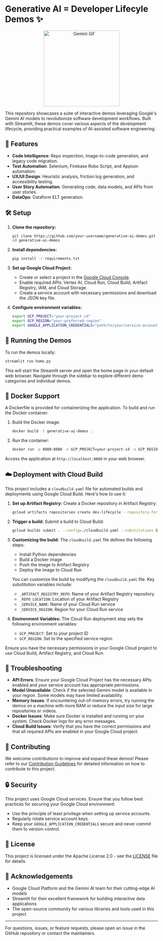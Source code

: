 # Generative AI = Developer Lifecyle Demos ✨

<center>
<img src="images/gemini_gif.gif" alt="Gemini Gif" width="250" height="250">
</center>

This repository showcases a suite of interactive demos leveraging Google's Gemini AI models to revolutionize software development workflows. Built with Streamlit, these demos cover various aspects of the development lifecycle, providing practical examples of AI-assisted software engineering.

## 🚀 Features

- **Code Intelligence**: Repo inspection, image-to-code generation, and legacy code migration.
- **Test Automation**: Selenium, Firebase Robo Script, and Appium automation.
- **UX/UI Design**: Heuristic analysis, friction log generation, and accessibility testing.
- **User Story Automation**: Generating code, data models, and APIs from user stories.
- **DataOps**: Dataform ELT generation.

## 🛠 Setup

1. **Clone the repository:**
   ```bash
   git clone https://github.com/your-username/generative-ai-demos.git
   cd generative-ai-demos
   ```

2. **Install dependencies:**
   ```bash
   pip install -r requirements.txt
   ```

3. **Set up Google Cloud Project:**
   - Create or select a project in the [Google Cloud Console](https://console.cloud.google.com/).
   - Enable required APIs: Vertex AI, Cloud Run, Cloud Build, Artifact Registry, IAM, and Cloud Storage.
   - Create a service account with necessary permissions and download the JSON key file.

4. **Configure environment variables:**
   ```bash
   export GCP_PROJECT="your-project-id"
   export GCP_REGION="your-preferred-region"
   export GOOGLE_APPLICATION_CREDENTIALS="path/to/your/service-account-key.json"
   ```

## 🚀 Running the Demos

To run the demos locally:

```bash
streamlit run home.py
```

This will start the Streamlit server and open the home page in your default web browser. Navigate through the sidebar to explore different demo categories and individual demos.

## 🐳 Docker Support

A Dockerfile is provided for containerizing the application. To build and run the Docker container:

1. Build the Docker image:
   ```bash
   docker build -t generative-ai-demos .
   ```

2. Run the container:
   ```bash
   docker run -p 8080:8080 -e GCP_PROJECT=your-project-id -e GCP_REGION=your-region generative-ai-demos
   ```

Access the application at `http://localhost:8080` in your web browser.

## ☁️ Deployment with Cloud Build

This project includes a `cloudbuild.yaml` file for automated builds and deployments using Google Cloud Build. Here's how to use it:

1. **Set up Artifact Registry:**
   Create a Docker repository in Artifact Registry:
   ```bash
   gcloud artifacts repositories create dev-lifecycle --repository-format=docker --location=us-central1 --description="Gemini Developer Lifecycle Demo"
   ```

2. **Trigger a build:**
   Submit a build to Cloud Build:
   ```bash
   gcloud builds submit . --config=./cloudbuild.yaml --substitutions SHORT_SHA=1.0
   ```

3. **Customizing the build:**
   The `cloudbuild.yaml` file defines the following steps:
   - Install Python dependencies
   - Build a Docker image
   - Push the image to Artifact Registry
   - Deploy the image to Cloud Run

   You can customize the build by modifying the `cloudbuild.yaml` file. Key substitution variables include:
   - `_ARTIFACT_REGISTRY_REPO`: Name of your Artifact Registry repository
   - `_REPO_LOCATION`: Location of your Artifact Registry
   - `_SERVICE_NAME`: Name of your Cloud Run service
   - `_SERVICE_REGION`: Region for your Cloud Run service

4. **Environment Variables:**
   The Cloud Run deployment step sets the following environment variables:
   - `GCP_PROJECT`: Set to your project ID
   - `GCP_REGION`: Set to the specified service region

Ensure you have the necessary permissions in your Google Cloud project to use Cloud Build, Artifact Registry, and Cloud Run.

## 🔧 Troubleshooting

- **API Errors**: Ensure your Google Cloud Project has the necessary APIs enabled and your service account has appropriate permissions.
- **Model Unavailable**: Check if the selected Gemini model is available in your region. Some models may have limited availability.
- **Memory Issues**: If encountering out-of-memory errors, try running the demos on a machine with more RAM or reduce the input size for large repositories or videos.
- **Docker Issues**: Make sure Docker is installed and running on your system. Check Docker logs for any error messages.
- **Cloud Build Issues**: Verify that you have the correct permissions and that all required APIs are enabled in your Google Cloud project.

## 🤝 Contributing

We welcome contributions to improve and expand these demos! Please refer to our [Contribution Guidelines](docs/CONTRIBUTING.md) for detailed information on how to contribute to this project.

## 🔒 Security

This project uses Google Cloud services. Ensure that you follow best practices for securing your Google Cloud environment:

- Use the principle of least privilege when setting up service accounts.
- Regularly rotate service account keys.
- Keep your `GOOGLE_APPLICATION_CREDENTIALS` secure and never commit them to version control.

## 📄 License

This project is licensed under the Apache License 2.0 - see the [LICENSE](LICENSE) file for details.

## 🙏 Acknowledgements

- Google Cloud Platform and the Gemini AI team for their cutting-edge AI models
- Streamlit for their excellent framework for building interactive data applications
- The open-source community for various libraries and tools used in this project

---

For questions, issues, or feature requests, please open an issue in the GitHub repository or contact the maintainers.